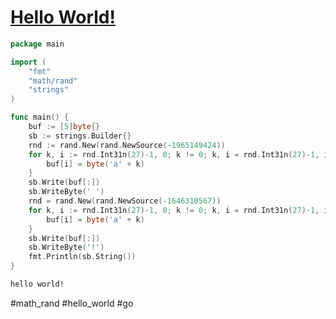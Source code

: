 # [Hello World!](https://go.dev/play/p/HHEBfwAY1FF)

```go
package main

import (
	"fmt"
	"math/rand"
	"strings"
)

func main() {
	buf := [5]byte{}
	sb := strings.Builder{}
	rnd := rand.New(rand.NewSource(-1965149424))
	for k, i := rnd.Int31n(27)-1, 0; k != 0; k, i = rnd.Int31n(27)-1, i+1 {
		buf[i] = byte('a' + k)
	}
	sb.Write(buf[:])
	sb.WriteByte(' ')
	rnd = rand.New(rand.NewSource(-1646310567))
	for k, i := rnd.Int31n(27)-1, 0; k != 0; k, i = rnd.Int31n(27)-1, i+1 {
		buf[i] = byte('a' + k)
	}
	sb.Write(buf[:])
	sb.WriteByte('!')
	fmt.Println(sb.String())
}
```

```bash
hello world!
```

#math_rand #hello_world #go